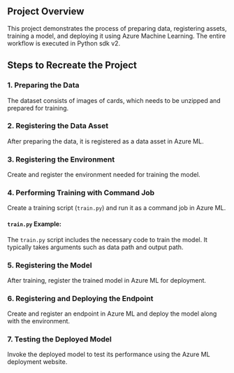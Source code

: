 ## Project Overview
This project demonstrates the process of preparing data, registering assets, training a model, and deploying it using Azure Machine Learning. The entire workflow is executed in Python sdk v2.

## Steps to Recreate the Project

### 1. Preparing the Data
The dataset consists of images of cards, which needs to be unzipped and prepared for training.

### 2. Registering the Data Asset
After preparing the data, it is registered as a data asset in Azure ML.

### 3. Registering the Environment
Create and register the environment needed for training the model.

### 4. Performing Training with Command Job
Create a training script (`train.py`) and run it as a command job in Azure ML.

#### `train.py` Example:
The `train.py` script includes the necessary code to train the model. It typically takes arguments such as data path and output path.

### 5. Registering the Model
After training, register the trained model in Azure ML for deployment.

### 6. Registering and Deploying the Endpoint
Create and register an endpoint in Azure ML and deploy the model along with the environment.

### 7. Testing the Deployed Model
Invoke the deployed model to test its performance using the Azure ML deployment website.